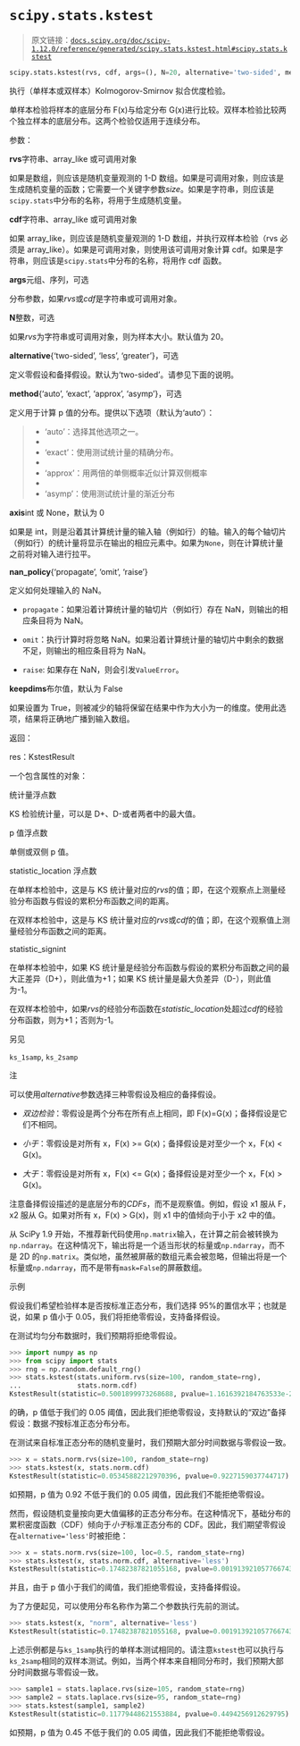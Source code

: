 # `scipy.stats.kstest`

> 原文链接：[`docs.scipy.org/doc/scipy-1.12.0/reference/generated/scipy.stats.kstest.html#scipy.stats.kstest`](https://docs.scipy.org/doc/scipy-1.12.0/reference/generated/scipy.stats.kstest.html#scipy.stats.kstest)

```py
scipy.stats.kstest(rvs, cdf, args=(), N=20, alternative='two-sided', method='auto', *, axis=0, nan_policy='propagate', keepdims=False)
```

执行（单样本或双样本）Kolmogorov-Smirnov 拟合优度检验。

单样本检验将样本的底层分布 F(x)与给定分布 G(x)进行比较。双样本检验比较两个独立样本的底层分布。这两个检验仅适用于连续分布。

参数：

**rvs**字符串、array_like 或可调用对象

如果是数组，则应该是随机变量观测的 1-D 数组。如果是可调用对象，则应该是生成随机变量的函数；它需要一个关键字参数*size*。如果是字符串，则应该是`scipy.stats`中分布的名称，将用于生成随机变量。

**cdf**字符串、array_like 或可调用对象

如果 array_like，则应该是随机变量观测的 1-D 数组，并执行双样本检验（rvs 必须是 array_like）。如果是可调用对象，则使用该可调用对象计算 cdf。如果是字符串，则应该是`scipy.stats`中分布的名称，将用作 cdf 函数。

**args**元组、序列，可选

分布参数，如果*rvs*或*cdf*是字符串或可调用对象。

**N**整数，可选

如果*rvs*为字符串或可调用对象，则为样本大小。默认值为 20。

**alternative**{‘two-sided’, ‘less’, ‘greater’}，可选

定义零假设和备择假设。默认为‘two-sided’。请参见下面的说明。

**method**{‘auto’, ‘exact’, ‘approx’, ‘asymp’}，可选

定义用于计算 p 值的分布。提供以下选项（默认为‘auto’）：

> +   ‘auto’：选择其他选项之一。
> +   
> +   ‘exact’：使用测试统计量的精确分布。
> +   
> +   ‘approx’：用两倍的单侧概率近似计算双侧概率
> +   
> +   ‘asymp’：使用测试统计量的渐近分布

**axis**int 或 None，默认为 0

如果是 int，则是沿着其计算统计量的输入轴（例如行）的轴。输入的每个轴切片（例如行）的统计量将显示在输出的相应元素中。如果为`None`，则在计算统计量之前将对输入进行拉平。

**nan_policy**{‘propagate’, ‘omit’, ‘raise’}

定义如何处理输入的 NaN。

+   `propagate`：如果沿着计算统计量的轴切片（例如行）存在 NaN，则输出的相应条目将为 NaN。

+   `omit`：执行计算时将忽略 NaN。如果沿着计算统计量的轴切片中剩余的数据不足，则输出的相应条目将为 NaN。

+   `raise`: 如果存在 NaN，则会引发`ValueError`。

**keepdims**布尔值，默认为 False

如果设置为 True，则被减少的轴将保留在结果中作为大小为一的维度。使用此选项，结果将正确地广播到输入数组。

返回：

res：KstestResult

一个包含属性的对象：

统计量浮点数

KS 检验统计量，可以是 D+、D-或者两者中的最大值。

p 值浮点数

单侧或双侧 p 值。

statistic_location 浮点数

在单样本检验中，这是与 KS 统计量对应的*rvs*的值；即，在这个观察点上测量经验分布函数与假设的累积分布函数之间的距离。

在双样本检验中，这是与 KS 统计量对应的*rvs*或*cdf*的值；即，在这个观察值上测量经验分布函数之间的距离。

statistic_signint

在单样本检验中，如果 KS 统计量是经验分布函数与假设的累积分布函数之间的最大正差异（D+），则此值为+1；如果 KS 统计量是最大负差异（D-），则此值为-1。

在双样本检验中，如果*rvs*的经验分布函数在*statistic_location*处超过*cdf*的经验分布函数，则为+1；否则为-1。

另见

`ks_1samp`, `ks_2samp`

注

可以使用*alternative*参数选择三种零假设及相应的备择假设。

+   *双边检验*：零假设是两个分布在所有点上相同，即 F(x)=G(x)；备择假设是它们不相同。

+   *小于*：零假设是对所有 x，F(x) >= G(x)；备择假设是对至少一个 x，F(x) < G(x)。

+   *大于*：零假设是对所有 x，F(x) <= G(x)；备择假设是对至少一个 x，F(x) > G(x)。

注意备择假设描述的是底层分布的*CDFs*，而不是观察值。例如，假设 x1 服从 F，x2 服从 G。如果对所有 x，F(x) > G(x)，则 x1 中的值倾向于小于 x2 中的值。

从 SciPy 1.9 开始，不推荐新代码使用`np.matrix`输入，在计算之前会被转换为`np.ndarray`。在这种情况下，输出将是一个适当形状的标量或`np.ndarray`，而不是 2D 的`np.matrix`。类似地，虽然被屏蔽的数组元素会被忽略，但输出将是一个标量或`np.ndarray`，而不是带有`mask=False`的屏蔽数组。

示例

假设我们希望检验样本是否按标准正态分布，我们选择 95%的置信水平；也就是说，如果 p 值小于 0.05，我们将拒绝零假设，支持备择假设。

在测试均匀分布数据时，我们预期将拒绝零假设。

```py
>>> import numpy as np
>>> from scipy import stats
>>> rng = np.random.default_rng()
>>> stats.kstest(stats.uniform.rvs(size=100, random_state=rng),
...              stats.norm.cdf)
KstestResult(statistic=0.5001899973268688, pvalue=1.1616392184763533e-23) 
```

的确，p 值低于我们的 0.05 阈值，因此我们拒绝零假设，支持默认的“双边”备择假设：数据*不*按标准正态分布分布。

在测试来自标准正态分布的随机变量时，我们预期大部分时间数据与零假设一致。

```py
>>> x = stats.norm.rvs(size=100, random_state=rng)
>>> stats.kstest(x, stats.norm.cdf)
KstestResult(statistic=0.05345882212970396, pvalue=0.9227159037744717) 
```

如预期，p 值为 0.92 不低于我们的 0.05 阈值，因此我们不能拒绝零假设。

然而，假设随机变量按向更大值偏移的正态分布分布。在这种情况下，基础分布的累积密度函数（CDF）倾向于*小于*标准正态分布的 CDF。因此，我们期望零假设在`alternative='less'`时被拒绝：

```py
>>> x = stats.norm.rvs(size=100, loc=0.5, random_state=rng)
>>> stats.kstest(x, stats.norm.cdf, alternative='less')
KstestResult(statistic=0.17482387821055168, pvalue=0.001913921057766743) 
```

并且，由于 p 值小于我们的阈值，我们拒绝零假设，支持备择假设。

为了方便起见，可以使用分布名称作为第二个参数执行先前的测试。

```py
>>> stats.kstest(x, "norm", alternative='less')
KstestResult(statistic=0.17482387821055168, pvalue=0.001913921057766743) 
```

上述示例都是与`ks_1samp`执行的单样本测试相同的。请注意`kstest`也可以执行与`ks_2samp`相同的双样本测试。例如，当两个样本来自相同分布时，我们预期大部分时间数据与零假设一致。

```py
>>> sample1 = stats.laplace.rvs(size=105, random_state=rng)
>>> sample2 = stats.laplace.rvs(size=95, random_state=rng)
>>> stats.kstest(sample1, sample2)
KstestResult(statistic=0.11779448621553884, pvalue=0.4494256912629795) 
```

如预期，p 值为 0.45 不低于我们的 0.05 阈值，因此我们不能拒绝零假设。
